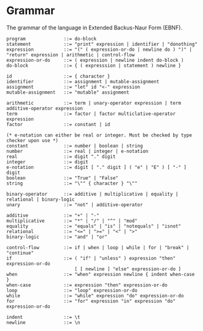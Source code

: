 # Grammar
The grammar of the language in Extended Backus-Naur Form (EBNF).

    program              ::= do-block
    statement            ::= "print" expression | identifier | "donothing"
    expression           ::= "(" ( expression-or-do | newline do ) ")" | "return" expression | arithmetic | control-flow
    expression-or-do     ::= ( expression | newline indent do-block )   
    do-block             ::= { ( expresssion | statement ) newline }
    
    id                   ::= { character }
    identifier           ::= assignment | mutable-assignment
    assignment           ::= "let" id "<-" expression
    mutable-assignment   ::= "mutable" assignment
    
    arithmetic           ::= term | unary-operator expression | term additive-operator expression
    term                 ::= factor | factor multiclative-operator expression
    factor               ::= constant | id
    
    (* e-notation can either be real or integer. Must be checked by type checker upon use *)
    constant             ::= number | boolean | string
    number               ::= real | integer | e-notation
    real                 ::= digit "." digit
    integer              ::= digit
    e-notation           ::= digit [ "." digit ] ( "e" | "E" ) [ "-" ] digit
    boolean              ::= "True" | "False"
    string               ::= "\"" { character } "\""
    
    binary-operator      ::= additive | multiplicative | equality | relational | binary-logic
    unary                ::= "not" | additive-operator
    
    additive             ::= "+" | "-"
    multiplicative       ::= "*" | "/" | "^" | "mod" 
    equality             ::= "equals" | "is" | "notequals" | "isnot"
    relational           ::= "<=" | ">=" | "<" | ">"
    binary-logic         ::= "and" | "or"
                                    
    control-flow         ::= if | when | loop | while | for | "break" | "continue"
    if                   ::= ( "if" | "unless" ) expression "then" expression-or-do 
                             [ [ newline ] "else" expression-or-do ]
    when                 ::= "when" expression newline { indent when-case }
    when-case            ::= expression "then" expression-or-do
    loop                 ::= "loop" expression-or-do
    while                ::= "while" expression "do" expression-or-do
    for                  ::= "for" expression "in" expression "do" expression-or-do
    
    indent               ::= \t
    newline              ::= \n
